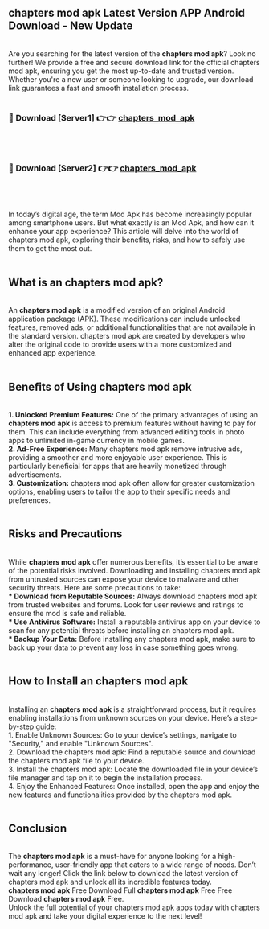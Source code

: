 ## chapters mod apk Latest Version APP Android Download - New Update
<br>
Are you searching for the latest version of the <strong>chapters mod apk</strong>? Look no further! We provide a free and secure download link for the official chapters mod apk, ensuring you get the most up-to-date and trusted version. Whether you're a new user or someone looking to upgrade, our download link guarantees a fast and smooth installation process.
<br>
<br>
<h3>🔴 Download [Server1] 👉👉 <a href="https://modyolo.store/chapters+mod+apk">chapters_mod_apk</a></h3><br>
<br>
<h3>🔴 Download [Server2] 👉👉 <a href="https://modyolo.store/chapters+mod+apk">chapters_mod_apk</a></h3><br>
<br>
<br>
In today’s digital age, the term Mod Apk has become increasingly popular among smartphone users. But what exactly is an Mod Apk, and how can it enhance your app experience? This article will delve into the world of chapters mod apk, exploring their benefits, risks, and how to safely use them to get the most out.
<br>
<br>
<h2>What is an chapters mod apk?</h2>
<br>
An <strong>chapters mod apk</strong> is a modified version of an original Android application package (APK). These modifications can include unlocked features, removed ads, or additional functionalities that are not available in the standard version. chapters mod apk are created by developers who alter the original code to provide users with a more customized and enhanced app experience.
<br>
<br>
<h2>Benefits of Using chapters mod apk</h2>
<br>
<strong> 1. Unlocked Premium Features:</strong> One of the primary advantages of using an <strong>chapters mod apk</strong> is access to premium features without having to pay for them. This can include everything from advanced editing tools in photo apps to unlimited in-game currency in mobile games.
<br>
<strong> 2. Ad-Free Experience:</strong> Many chapters mod apk remove intrusive ads, providing a smoother and more enjoyable user experience. This is particularly beneficial for apps that are heavily monetized through advertisements.
<br>
<strong> 3. Customization:</strong> chapters mod apk often allow for greater customization options, enabling users to tailor the app to their specific needs and preferences.
<br>
<br>
<h2>Risks and Precautions</h2>
<br>
While <strong>chapters mod apk</strong> offer numerous benefits, it’s essential to be aware of the potential risks involved. Downloading and installing chapters mod apk from untrusted sources can expose your device to malware and other security threats. Here are some precautions to take:
<br>
<strong> * Download from Reputable Sources:</strong> Always download chapters mod apk from trusted websites and forums. Look for user reviews and ratings to ensure the mod is safe and reliable.
<br>
<strong> * Use Antivirus Software:</strong> Install a reputable antivirus app on your device to scan for any potential threats before installing an chapters mod apk.
<br>
<strong> * Backup Your Data:</strong> Before installing any chapters mod apk, make sure to back up your data to prevent any loss in case something goes wrong.
<br>
<br>
<h2>How to Install an chapters mod apk</h2>
<br>
Installing an <strong>chapters mod apk</strong> is a straightforward process, but it requires enabling installations from unknown sources on your device. Here’s a step-by-step guide:
<br>
 1. Enable Unknown Sources: Go to your device’s settings, navigate to "Security," and enable "Unknown Sources".
<br>
 2. Download the chapters mod apk: Find a reputable source and download the chapters mod apk file to your device.
<br>
 3. Install the chapters mod apk: Locate the downloaded file in your device’s file manager and tap on it to begin the installation process.
<br>
 4. Enjoy the Enhanced Features: Once installed, open the app and enjoy the new features and functionalities provided by the chapters mod apk.
<br>
<br>
<h2><strong>Conclusion</strong></h2>
<br>
The <strong>chapters mod apk</strong> is a must-have for anyone looking for a high-performance, user-friendly app that caters to a wide range of needs. Don’t wait any longer! Click the link below to download the latest version of chapters mod apk and unlock all its incredible features today.
<br>
<strong>chapters mod apk</strong> Free Download Full <strong>chapters mod apk</strong> Free Free Download <strong>chapters mod apk</strong> Free.
<br>
Unlock the full potential of your chapters mod apk apps today with chapters mod apk and take your digital experience to the next level!